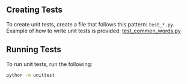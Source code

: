 ## Creating Tests
To create unit tests, create a file that follows this pattern: `test_*.py`. 
Example of how to write unit tests is provided: 
[test_common_words.py](./test_common_words.py)

## Running Tests
To run unit tests, run the following:
```bash
python -m unittest
```
